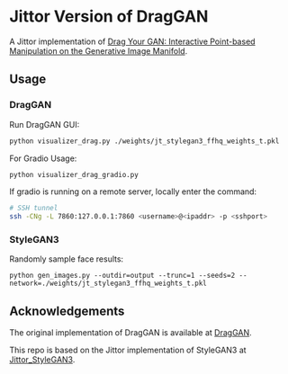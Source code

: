 # Jittor Version of DragGAN

A Jittor implementation of [Drag Your GAN: Interactive Point-based Manipulation on the Generative Image Manifold](https://arxiv.org/abs/2305.10973).

## Usage

### DragGAN

Run DragGAN GUI:
```bash
python visualizer_drag.py ./weights/jt_stylegan3_ffhq_weights_t.pkl
```

For Gradio Usage:
```bash
python visualizer_drag_gradio.py
```
If gradio is running on a remote server, locally enter the command:
```bash
# SSH tunnel
ssh -CNg -L 7860:127.0.0.1:7860 <username>@<ipaddr> -p <sshport> 
```

### StyleGAN3 

Randomly sample face results:
```
python gen_images.py --outdir=output --trunc=1 --seeds=2 --network=./weights/jt_stylegan3_ffhq_weights_t.pkl
```

## Acknowledgements

The original implementation of DragGAN is available at [DragGAN](https://github.com/XingangPan/DragGAN).

This repo is based on the Jittor implementation of StyleGAN3 at [Jittor_StyleGAN3](https://github.com/ty625911724/Jittor_StyleGAN3).